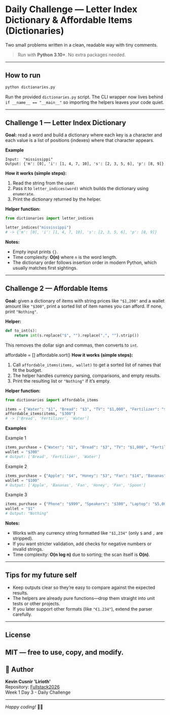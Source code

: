 # Daily Challenge — Letter Index Dictionary & Affordable Items (Dictionaries)

Two small problems written in a clean, readable way with tiny comments.

> Run with **Python 3.10+**. No extra packages needed.

---

## How to run

```bash
python dictionaries.py
```
Run the provided `dictionaries.py` script. The CLI wrapper now lives behind `if __name__ == "__main__"` so importing the helpers leaves your code quiet.

---

## Challenge 1 — Letter Index Dictionary

**Goal:** read a word and build a dictionary where each key is a character and each value is a list of positions (indexes) where that character appears.

**Example**
```
Input:  "mississippi"
Output: {'m': [0], 'i': [1, 4, 7, 10], 's': [2, 3, 5, 6], 'p': [8, 9]}
```

**How it works (simple steps):**
1. Read the string from the user.
2. Pass it to `letter_indices(word)` which builds the dictionary using `enumerate`.
3. Print the dictionary returned by the helper.

**Helper function:**
```python
from dictionaries import letter_indices

letter_indices("mississippi")
# -> {'m': [0], 'i': [1, 4, 7, 10], 's': [2, 3, 5, 6], 'p': [8, 9]}
```

**Notes:**
- Empty input prints `{}`.
- Time complexity: **O(n)** where `n` is the word length.
- The dictionary order follows insertion order in modern Python, which usually matches first sightings.

---

## Challenge 2 — Affordable Items

**Goal:** given a dictionary of items with string prices like `"$1,200"` and a wallet amount like `"$300"`, print a sorted list of item names you can afford. If none, print `"Nothing"`.

**Helper:**
```python
def to_int(s):
    return int(s.replace("$", "").replace(",", "").strip())
```
This removes the dollar sign and commas, then converts to `int`.

affordable = []
affordable.sort()
**How it works (simple steps):**
1. Call `affordable_items(items, wallet)` to get a sorted list of names that fit the budget.
2. The helper handles currency parsing, comparisons, and empty results.
3. Print the resulting list or `"Nothing"` if it’s empty.

**Helper function:**
```python
from dictionaries import affordable_items

items = {"Water": "$1", "Bread": "$3", "TV": "$1,000", "Fertilizer": "$20"}
affordable_items(items, "$300")
# -> ['Bread', 'Fertilizer', 'Water']
```

**Examples**

Example 1
```python
items_purchase = {"Water": "$1", "Bread": "$3", "TV": "$1,000", "Fertilizer": "$20"}
wallet = "$300"
# Output: ['Bread', 'Fertilizer', 'Water']
```

Example 2
```python
items_purchase = {"Apple": "$4", "Honey": "$3", "Fan": "$14", "Bananas": "$4", "Pan": "$100", "Spoon": "$2"}
wallet = "$100"
# Output: ['Apple', 'Bananas', 'Fan', 'Honey', 'Pan', 'Spoon']
```

Example 3
```python
items_purchase = {"Phone": "$999", "Speakers": "$300", "Laptop": "$5,000", "PC": "$1200"}
wallet = "$1"
# Output: "Nothing"
```

**Notes:**
- Works with any currency string formatted like `"$1,234"` (only `$` and `,` are stripped).
- If you want stricter validation, add checks for negative numbers or invalid strings.
- Time complexity: **O(n log n)** due to sorting; the scan itself is **O(n)**.

---

## Tips for my future self
- Keep outputs clear so they’re easy to compare against the expected results.
- The helpers are already pure functions—drop them straight into unit tests or other projects.
- If you later support other formats (like `"€1.234"`), extend the parser carefully.

---

## License
MIT — free to use, copy, and modify.
---

## 👤 Author

**Kevin Cusnir 'Lirioth'**  
Repository: [Fullstack2026](https://github.com/Lirioth/Fullstack2026)  
Week 1 Day 3 - Daily Challenge

---

*Happy coding!* 🐍✨